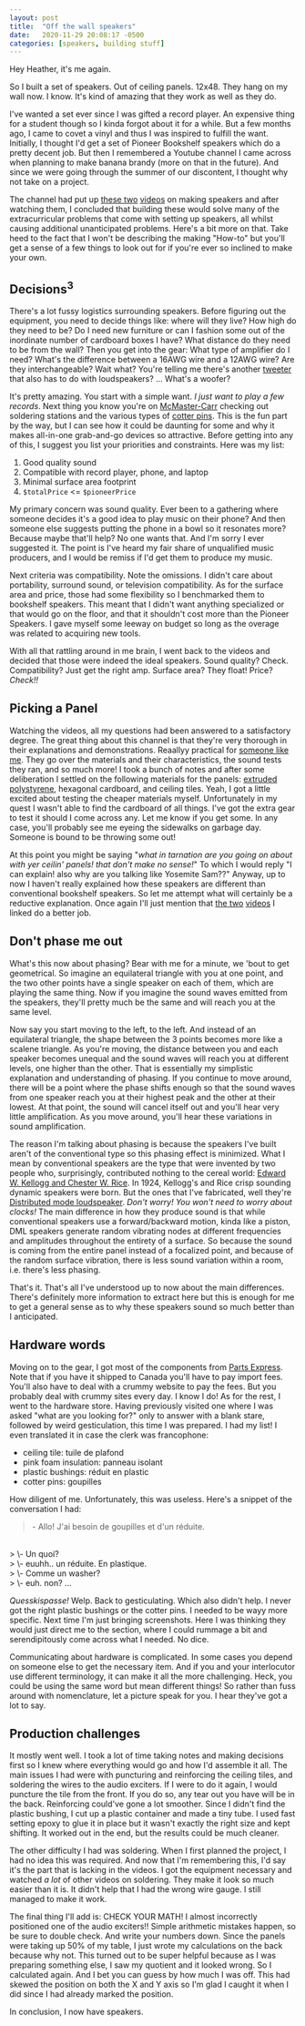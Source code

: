 ```yaml
---
layout: post
title:  "Off the wall speakers"
date:   2020-11-29 20:08:17 -0500
categories: [speakers, building stuff]
---
```


Hey Heather, it's me again.

So I built a set of speakers. Out of ceiling panels. 12x48. They hang on my wall
now. I know. It's kind of amazing that they work as well as they do.

I've wanted a set ever since I was gifted a record player. An expensive thing
for a student though so I kinda forgot about it for a while. But a few months
ago, I came to covet a vinyl and thus I was inspired to fulfill the want.
Initially, I thought I'd get a set of Pioneer Bookshelf speakers which do a
pretty decent job. But then I remembered a Youtube channel I came across when
planning to make banana brandy (more on that in the future). And since we were
going through the summer of our discontent, I thought why not take on a project. 

The channel had put up [these two][YT-speakers-1] [videos][YT-speakers-2] on
making speakers and after watching them, I concluded that building these would
solve many of the extracurricular problems that come with setting up speakers,
all whilst causing additional unanticipated problems. Here's a bit more on that.
Take heed to the fact that I won't be describing the making "How-to" but you'll
get a sense of a few things to look out for if you're ever so inclined to make
your own.

## Decisions<sup>3</sup>

There's a lot fussy logistics surrounding speakers. Before figuring out the
equipment, you need to decide things like: where will they live? How high do
they need to be? Do I need new furniture or can I fashion some out of the
inordinate number of cardboard boxes I have? What distance do they need to be
from the wall? Then you get into the gear: What type of amplifier do I need?
What's the difference between a 16AWG wire and a 12AWG wire? Are they
interchangeable? Wait what? You're telling me there's another
[tweeter][wiki-tweeter] that also has to do with loudspeakers? ... What's a
woofer?

It's pretty amazing. You start with a simple want. *I just want to play a few
records*. Next thing you know you're on [McMaster-Carr][mcmaster-carr] checking
out soldering stations and the various types of [cotter pins][wiki-cotter-pin].
This is the fun part by the way, but I can see how it could be daunting for some
and why it makes all-in-one grab-and-go devices so attractive. Before getting
into any of this, I suggest you list your priorities and constraints. Here was
my list:

1. Good quality sound
2. Compatible with record player, phone, and laptop
3. Minimal surface area footprint
4. `$totalPrice` <= `$pioneerPrice`

My primary concern was sound quality. Ever been to a gathering where someone
decides it's a good idea to play music on their phone? And then someone else
suggests putting the phone in a bowl so it resonates more? Because maybe that'll
help? No one wants that. And I'm sorry I ever suggested it. The point is I've
heard my fair share of unqualified music producers, and I would be remiss if I'd
get them to produce my music.

Next criteria was compatibility. Note the omissions. I didn't care about
portability, surround sound, or television compatibility. As for the surface
area and price, those had some flexibility so I benchmarked them to bookshelf
speakers. This meant that I didn't want anything specialized or that would go on
the floor, and that it shouldn't cost more than the Pioneer Speakers. I gave
myself some leeway on budget so long as the overage was related to acquiring new
tools.

With all that rattling around in me brain, I went back to the videos and decided
that those were indeed the ideal speakers. Sound quality? Check. Compatibility?
Just get the right amp. Surface area? They float! Price? *Check!!*

## Picking a Panel

Watching the videos, all my questions had been answered to a satisfactory
degree. The great thing about this channel is that they're very thorough in
their explanations and demonstrations. Reaallyy practical for [someone like
me][xkcd-1801]. They go over the materials and their characteristics, the sound
tests they ran, and so much more! I took a bunch of notes and after some
deliberation I settled on the following materials for the panels: [extruded
polystyrene][wiki-xsp], hexagonal cardboard, and ceiling tiles. Yeah, I got a
little excited about testing the cheaper materials myself. Unfortunately in my
quest I wasn't able to find the cardboard of all things. I've got the extra gear
to test it should I come across any. Let me know if you get some. In any case,
you'll probably see me eyeing the sidewalks on garbage day. Someone is bound
to be throwing some out!

At this point you might be saying "*what in tarnation are you going on about
with yer ceilin' panels! that don't make no sense!*" To which I would reply "I
can explain! also why are you talking like Yosemite Sam??" Anyway, up to now I
haven't really explained how these speakers are different than conventional
bookshelf speakers. So let me attempt what will certainly be a reductive
explanation. Once again I'll just mention that [the two][YT-speakers-1]
[videos][YT-speakers-2] I linked do a better job.

## Don't phase me out

What's this now about phasing? Bear with me for a minute, we 'bout to get
geometrical. So imagine an equilateral triangle with you at one point, and the
two other points have a single speaker on each of them, which are playing the
same thing. Now if you imagine the sound waves emitted from the speakers,
they'll pretty much be the same and will reach you at the same level. 

Now say you start moving to the left, to the left. And instead of an equilateral
triangle, the shape between the 3 points becomes more like a scalene triangle.
As you're moving, the distance between you and each speaker becomes unequal and
the sound waves will reach you at different levels, one higher than the other.
That is essentially my simplistic explanation and understanding of phasing. If
you continue to move around, there will be a point where the phase shifts enough
so that the sound waves from one speaker reach you at their highest peak and the
other at their lowest. At that point, the sound will cancel itself out and
you'll hear very little amplification. As you move around, you'll hear these
variations in sound amplification.

The reason I'm talking about phasing is because the speakers I've built aren't
of the conventional type so this phasing effect is minimized. What I mean by
conventional speakers are the type that were invented by two people who,
surprisingly, contributed nothing to the cereal world: [Edward W. Kellogg and
Chester W. Rice][wiki-loudspeaker]. In 1924, Kellogg's and Rice crisp sounding
dynamic speakers were born. But the ones that I've fabricated, well they're
[Distributed mode loudspeaker][wiki-DML]. *Don't worry! You won't need to worry
about clocks!* The main difference in how they produce sound is that while
conventional speakers use a forward/backward motion, kinda like a piston, DML
speakers generate random vibrating nodes at different frequencies and amplitudes
throughout the entirety of a surface. So because the sound is coming from the
entire panel instead of a focalized point, and because of the random surface
vibration, there is less sound variation within a room, i.e. there's less
phasing.

That's it. That's all I've understood up to now about the main differences.
There's definitely more information to extract here but this is enough for me to
get a general sense as to why these speakers sound so much better than I
anticipated.

## Hardware words

Moving on to the gear, I got most of the components from [Parts
Express][parts-express]. Note that if you have it shipped to Canada you'll have
to pay import fees. You'll also have to deal with a crummy website to pay the
fees. But you probably deal with crummy sites every day. I know I do! As for the
rest, I went to the hardware store. Having previously visited one where I was
asked "what are you looking for?" only to answer with a blank stare, followed by
weird gesticulation, this time I was prepared. I had my list! I even translated
it in case the clerk was francophone:

- ceiling tile: tuile de plafond
- pink foam insulation: panneau isolant
- plastic bushings: réduit en plastic
- cotter pins: goupilles

How diligent of me. Unfortunately, this was useless. Here's a snippet of the
conversation I had:

> \- Allo! J'ai besoin de goupilles et d'un réduite.
<br>
> \- Un quoi?
<br>
> \- euuhh.. un réduite. En plastique.
<br>
> \- Comme un washer?
<br>
> \- euh. non? ...

*Quesskispasse!* Welp. Back to gesticulating. Which also didn't help. I never
got the right plastic bushings or the cotter pins. I needed to be wayy more
specific. Next time I'm just bringing screenshots. Here I was thinking they
would just direct me to the section, where I could rummage a bit and
serendipitously come across what I needed. No dice.

Communicating about hardware is complicated. In some cases you depend on someone
else to get the necessary item. And if you and your interlocutor use different
terminology, it can make it all the more challenging. Heck, you could be using
the same word but mean different things! So rather than fuss around with
nomenclature, let a picture speak for you. I hear they've got a lot to say.

## Production challenges

It mostly went well. I took a lot of time taking notes and making decisions
first so I knew where everything would go and how I'd assemble it all. The main
issues I had were with puncturing and reinforcing the ceiling tiles, and
soldering the wires to the audio exciters. If I were to do it again, I would
puncture the tile from the front. If you do so, any tear out you have will be in
the back. Reinforcing could've gone a lot smoother. Since I didn't find the
plastic bushing, I cut up a plastic container and made a tiny tube. I used fast
setting epoxy to glue it in place but it wasn't exactly the right size and kept
shifting. It worked out in the end, but the results could be much cleaner.

The other difficulty I had was soldering. When I first planned the project, I
had no idea this was required. And now that I'm remembering this, I'd say it's
the part that is lacking in the videos. I got the equipment necessary and
watched _a lot_ of other videos on soldering. They make it look so much easier
than it is. It didn't help that I had the wrong wire gauge. I still managed to
make it work.

The final thing I'll add is: CHECK YOUR MATH! I almost incorrectly positioned
one of the audio exciters!! Simple arithmetic mistakes happen, so be sure to
double check. And write your numbers down. Since the panels were taking up 50%
of my table, I just wrote my calculations on the back because why not. This
turned out to be super helpful because as I was preparing something else, I saw
my quotient and it looked wrong. So I calculated again. And I bet you can guess
by how much I was off. This had skewed the position on both the X and Y axis so
I'm glad I caught it when I did since I had already marked the position.

In conclusion, I now have speakers.

[YT-speakers-1]: https://www.youtube.com/watch?v=CKIye4RZ-5k
[YT-speakers-2]: https://www.youtube.com/watch?v=zdkyGDqU7xA
[wiki-tweeter]: https://en.wikipedia.org/wiki/Tweeter
[mcmaster-carr]: https://www.mcmaster.com/
[wiki-cotter-pin]: https://en.wikipedia.org/wiki/Split_pin
[xkcd-1801]: https://xkcd.com/1801/
[wiki-xsp]: https://en.wikipedia.org/wiki/Polystyrene#Extruded_polystyrene_(XPS)
[wiki-loudspeaker]: https://en.wikipedia.org/wiki/Loudspeaker
[wiki-DML]: https://en.wikipedia.org/wiki/Distributed_mode_loudspeaker
[parts-express]: https://www.parts-express.com/
